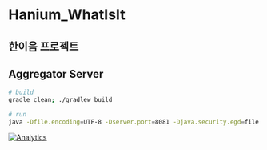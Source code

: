 # Hanium_WhatIsIt
한이음 프로젝트
---------------
## Aggregator Server

```bash
# build
gradle clean; ./gradlew build

# run
java -Dfile.encoding=UTF-8 -Dserver.port=8081 -Djava.security.egd=file:/dev/./urandom -jar build/libs/gs-rest-service-0.1.0.jar
```



[![Analytics](https://ga-beacon.appspot.com/UA-66010526-2/github/Hanium_WhatIsIt)](https://github.com/super-fishz/Hanium_WhatIsIt)
